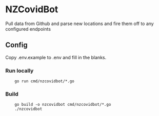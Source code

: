 # NZCovidBot
Pull data from Github and parse new locations and fire them off to any configured endpoints

## Config
Copy .env.example to .env and fill in the blanks.

### Run locally
```
    go run cmd/nzcovidbot/*.go
```

### Build
```
    go build -o nzcovidbot cmd/nzcovidbot/*.go
    ./nzcovidbot
```
